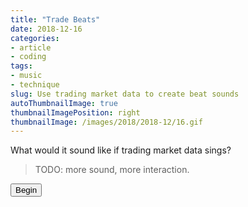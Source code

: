 ```yaml
---
title: "Trade Beats"
date: 2018-12-16
categories:
- article
- coding
tags:
- music
- technique
slug: Use trading market data to create beat sounds
autoThumbnailImage: true
thumbnailImagePosition: right
thumbnailImage: /images/2018/2018-12/16.gif
---
```


What would it sound like if trading market data sings? 
<!--more-->

> TODO: more sound, more interaction.

<div>
    <div id="chart" hidden></div>
    <div><canvas id="proceduralCanvas" hidden></canvas></div>
    <link rel="stylesheet" type="text/css" href="/css/techan.css" />
    <script src="http://d3js.org/d3.v4.min.js"></script>
    <script src="/js/trading-audio/techan.min.js"></script>
    <script src="/js/trading-audio/tradeBeats.js"></script>    
    <button id="scriptButton" onclick="begin()" >Begin</button>
</div>